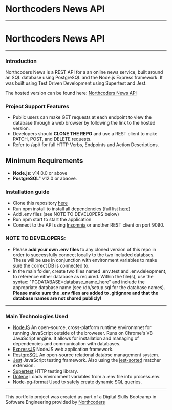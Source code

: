# Northcoders News API
---
# Northcoders News API
---
### Introduction
Northcoders News is a REST API for a an online news service, built around an SQL database using PostgreSQL and the Node.js Express framework. It was built using Test Driven Development using Supertest and Jest.

The hosted version can be found here: [Northcoders News API](https://rh-nc-news.onrender.com/api/)

### Project Support Features
* Public users can make GET requests at each endpoint to view the database through a web browser by following the link to the hosted version.
* Developers should **CLONE THE REPO** and use a REST client to make PATCH, POST, and DELETE requests.
* Refer to /api/ for full HTTP Verbs, Endpoints and Action Descriptions.

## Minimum Requirements
* **Node.js**: v14.0.0 or above
* **PostgreSQL**" v12.0 or abaove.

### Installation guide 
* Clone this repository [here](https://github.com/RKHarrison/RKH-NC-News)
* Run npm install to install all dependencies (full list [here](./package.json))
* Add .env files (see NOTE TO DEVELOPERS below)
* Run npm start to start the application
* Connect to the API using [Insomnia](https://insomnia.rest/) or another REST client on port 9090.

### NOTE TO DEVELOPERS: 
* Please **add your own .env files** to any cloned version of this repo in order to successfully connect locally to the two included databses. These will be use in conjunction with environment variables to make sure the correct DB is connected to.
* In the main folder, create two files named .env.test and .env.deleopment, to reference either database as required. Within the file(s), use the syntax: "PGDATABASE=database_name_here" and include the appropriate database name (see /db/setup.sql for the database names).
**Please make sure the .env files are added to .gitignore and that the database names are not shared publicly!**
---

### Main Technologies Used
* [NodeJS](https://nodejs.org/) An open-source, cross-platform runtime environmnet for running JavaScript outside of the broweser. Runs on Chrome's V8 JavaScript engine. It allows for installation and managing of dependencies and communication with databases.
* [ExpressJS](https://www.expresjs.org/) NodeJS web application framework.
* [PostgreSQL](https://www.postgresql.org/) An open-source relational databse management system.
* [Jest](https://jestjs.io/) JavaScript testing framework. Also using the [jest-sorted](https://www.npmjs.com/package/jest-sorted) matcher extension.
* [Supertest](https://www.npmjs.com/package/supertest) HTTP testing library.
* [Dotenv](https://www.npmjs.com/package/dotenv) Loads environment variables from a .env file into process.env.
* [Node-pg-format](https://www.npmjs.com/package/pg-format) Used to safely create dynamic SQL queries.
--- 


This portfolio project was created as part of a Digital Skills Bootcamp in Software Engineering provided by [Northcoders](https://northcoders.com/)
